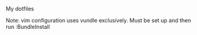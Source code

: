 My dotfiles

Note: vim configuration uses vundle exclusively.
Must be set up and then run :BundleInstall
